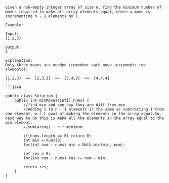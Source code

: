 
```
Given a non-empty integer array of size n, find the minimum number of moves required to make all array elements equal, where a move is incrementing n - 1 elements by 1.

Example:

Input:
[1,2,3]

Output:
3

Explanation:
Only three moves are needed (remember each move increments two elements):

[1,2,3]  =>  [2,3,3]  =>  [3,4,3]  =>  [4,4,4]
``
```java

public class Solution {
    public int minMoves(int[] nums) {
        //find min and see how they are diff from min
        //Adding 1 to n - 1 elements is the same as subtracting 1 from one element, w.r.t goal of making the elements in the array equal.So, best way to do this is make all the elements in the array equal to the min element. 
        //sum(array) - n * minimum
        
        if(nums.length == 0) return 0;
        int min = nums[0];
        for(int num : nums) min = Math.min(min, num);
        
        int res = 0;
        for(int num : nums) res += num - min;
        
        return res;
    }
}
```
